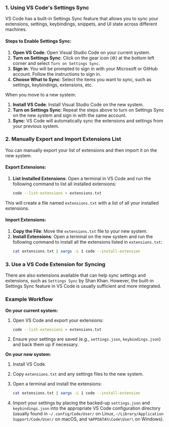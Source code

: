 

### 1. Using VS Code's Settings Sync

VS Code has a built-in Settings Sync feature that allows you to sync your extensions, settings, keybindings, snippets, and UI state across different machines.

#### Steps to Enable Settings Sync:

1. **Open VS Code**: Open Visual Studio Code on your current system.
2. **Turn on Settings Sync**: Click on the gear icon (⚙️) at the bottom left corner and select `Turn on Settings Sync`.
3. **Sign in**: You will be prompted to sign in with your Microsoft or GitHub account. Follow the instructions to sign in.
4. **Choose What to Sync**: Select the items you want to sync, such as settings, keybindings, extensions, etc.

When you move to a new system:

1. **Install VS Code**: Install Visual Studio Code on the new system.
2. **Turn on Settings Sync**: Repeat the steps above to turn on Settings Sync on the new system and sign in with the same account.
3. **Sync**: VS Code will automatically sync the extensions and settings from your previous system.

### 2. Manually Export and Import Extensions List

You can manually export your list of extensions and then import it on the new system.

#### Export Extensions:

1. **List Installed Extensions**: Open a terminal in VS Code and run the following command to list all installed extensions:
    ```bash
    code --list-extensions > extensions.txt
    ```

This will create a file named `extensions.txt` with a list of all your installed extensions.

#### Import Extensions:

1. **Copy the File**: Move the `extensions.txt` file to your new system.
2. **Install Extensions**: Open a terminal on the new system and run the following command to install all the extensions listed in `extensions.txt`:
    ```bash
    cat extensions.txt | xargs -L 1 code --install-extension
    ```

### 3. Use a VS Code Extension for Syncing

There are also extensions available that can help sync settings and extensions, such as `Settings Sync` by Shan Khan. However, the built-in Settings Sync feature in VS Code is usually sufficient and more integrated.

### Example Workflow

**On your current system:**

1. Open VS Code and export your extensions:
    ```bash
    code --list-extensions > extensions.txt
    ```

2. Ensure your settings are saved (e.g., `settings.json`, `keybindings.json`) and back them up if necessary.

**On your new system:**

1. Install VS Code.
2. Copy `extensions.txt` and any settings files to the new system.
3. Open a terminal and install the extensions:
    ```bash
    cat extensions.txt | xargs -L 1 code --install-extension
    ```

4. Import your settings by placing the backed-up `settings.json` and `keybindings.json` into the appropriate VS Code configuration directory (usually found in `~/.config/Code/User/` on Linux, `~/Library/Application Support/Code/User/` on macOS, and `%APPDATA%\Code\User\` on Windows).


